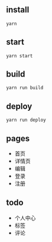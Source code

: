 ## install
```
yarn
```
## start
```
yarn start
```

## build
```
yarn run build
```

## deploy
```
yarn run deploy
```

## pages
- 首页
- 详情页
- 编辑
- 登录
- 注册

## todo
- 个人中心
- 标签
- 评论